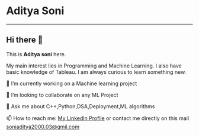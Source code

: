 # Aditya Soni
***



## Hi there 👋
This is **Aditya soni** here.

My main interest lies in Programming and Machine Learning. I also have basic knowledge of Tableau. I am always curious to learn something new.

🔭 I’m currently working on a Machine learning project

👯 I’m looking to collaborate on any ML Project

💬 Ask me about C++,Python,DSA,Deployment,ML algorithms

📫 How to reach me: [My Linkedln Profile](https://www.linkedin.com/in/aditya-soni-66506117a/) or contact me directly on this mail soniaditya2000.03@gmil.com


<!--
**Aditya-171/Aditya-171** is a ✨ _special_ ✨ repository because its `README.md` (this file) appears on your GitHub profile.

Here are some ideas to get you started:

- 🔭 I’m currently working on a MAchine learning project ...
- 🌱 I’m currently learning Deap learning and Neural Network...
- 👯 I’m looking to collaborate on any ML Project...
- 💬 Ask me about C++,Python,Deployment,ML algorithms...
- 📫 How to reach me: [My Linkedln Profile](https://www.linkedin.com/in/aditya-soni-66506117a/) or contact me directly on this mail soniaditya2000.03@gmil.com


- 😄 Pronouns: ...
- ⚡ Fun fact: ...
-->
